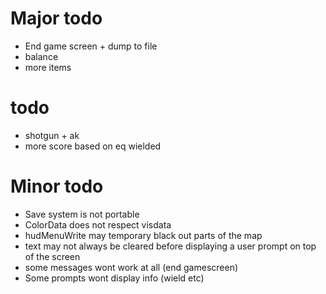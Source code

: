 Major todo
==========
* End game screen + dump to file
* balance
* more items

todo
====
* shotgun + ak
* more score based on eq wielded

Minor todo
==========
* Save system is not portable
* ColorData does not respect visdata
* hudMenuWrite may temporary black out parts of the map
* text may not always be cleared before displaying a user prompt on top of the screen
* some messages wont work at all (end gamescreen)
* Some prompts wont display info (wield etc)
